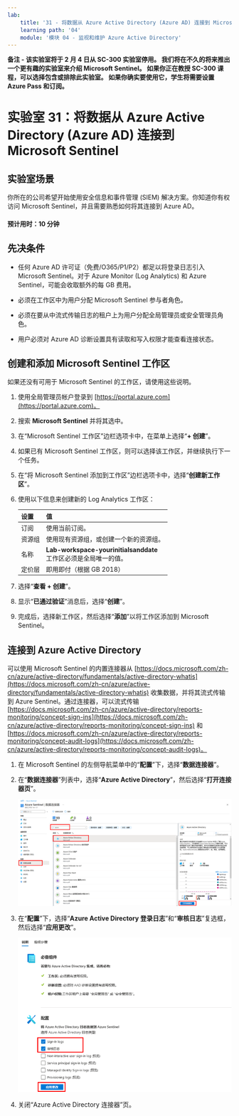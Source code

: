 ```yaml
---
lab:
    title: '31 - 将数据从 Azure Active Directory (Azure AD) 连接到 Microsoft Sentinel'
    learning path: '04'
    module: '模块 04 - 监视和维护 Azure Active Directory'
---
```


**备注 - 该实验室将于 2 月 4 日从 SC-300 实验室停用。  我们将在不久的将来推出一个更有趣的实验室来介绍 Microsoft Sentinel。  如果你正在教授 SC-300 课程，可以选择包含或排除此实验室。  如果你确实要使用它，学生将需要设置 Azure Pass 和订阅。**





# 实验室 31：将数据从 Azure Active Directory (Azure AD) 连接到 Microsoft Sentinel

## 实验室场景

你所在的公司希望开始使用安全信息和事件管理 (SIEM) 解决方案。你知道你有权访问 Microsoft Sentinel，并且需要熟悉如何将其连接到 Azure AD。

#### 预计用时：10 分钟

## 先决条件

- 任何 Azure AD 许可证（免费/O365/P1/P2）都足以将登录日志引入 Microsoft Sentinel。对于 Azure Monitor (Log Analytics) 和 Azure Sentinel，可能会收取额外的每 GB 费用。

- 必须在工作区中为用户分配 Microsoft Sentinel 参与者角色。

- 必须在要从中流式传输日志的租户上为用户分配全局管理员或安全管理员角色。

- 用户必须对 Azure AD 诊断设置具有读取和写入权限才能查看连接状态。

## 创建和添加 Microsoft Sentinel 工作区

如果还没有可用于 Microsoft Sentinel 的工作区，请使用这些说明。

1. 使用全局管理员帐户登录到 [https://portal.azure.com](https://portal.azure.com)。

2. 搜索 **Microsoft Sentinel** 并将其选中。

3. 在“Microsoft Sentinel 工作区”边栏选项卡中，在菜单上选择“**+ 创建**”。

4. 如果已有 Microsoft Sentinel 工作区，则可以选择该工作区，并继续执行下一个任务。

5. 在“将 Microsoft Sentinel 添加到工作区”边栏选项卡中，选择“**创建新工作区**”。

6. 使用以下信息来创建新的 Log Analytics 工作区：

    | 设置| 值|
    | :--- | :--- |
    | 订阅| 使用当前订阅。|
    | 资源组| 使用现有资源组，或创建一个新的资源组。|
    | 名称| **Lab-workspace-yourinitialsanddate**</br>工作区必须是全局唯一的值。|
    | 定价层| 即用即付（根据 GB 2018） |

7. 选择“**查看 + 创建**”。
8. 显示“**已通过验证**”消息后，选择“**创建**”。

9. 完成后，选择新工作区，然后选择“**添加**”以将工作区添加到 Microsoft Sentinel。

## 连接到 Azure Active Directory

可以使用 Microsoft Sentinel 的内置连接器从 [https://docs.microsoft.com/zh-cn/azure/active-directory/fundamentals/active-directory-whatis](https://docs.microsoft.com/zh-cn/azure/active-directory/fundamentals/active-directory-whatis) 收集数据，并将其流式传输到 Azure Sentinel。通过连接器，可以流式传输 [https://docs.microsoft.com/zh-cn/azure/active-directory/reports-monitoring/concept-sign-ins](https://docs.microsoft.com/zh-cn/azure/active-directory/reports-monitoring/concept-sign-ins) 和 [https://docs.microsoft.com/zh-cn/azure/active-directory/reports-monitoring/concept-audit-logs](https://docs.microsoft.com/zh-cn/azure/active-directory/reports-monitoring/concept-audit-logs)。

1. 在 Microsoft Sentinel 的左侧导航菜单中的“**配置**”下，选择“**数据连接器**”。

1. 在“**数据连接器**”列表中，选择“**Azure Active Directory**”，然后选择“**打开连接器页**”。

    ![屏幕图像显示“数据连接器”边栏选项卡并突出显示“Azure Active Directory 连接器”和“打开连接器页”](./media/lp4-mod4-sentinel-add-aad-connector.png)

1. 在“**配置**”下，选择“**Azure Active Directory 登录日志**”和“**审核日志**”复选框，然后选择“**应用更改**”。

    ![屏幕图像突出显示由 Azure Sentinel 选择收集的 Azure Active Directory 日志](./media/lp4-mod4-sentinel-config-aad-connector.png)

1. 关闭“Azure Active Directory 连接器”页。
